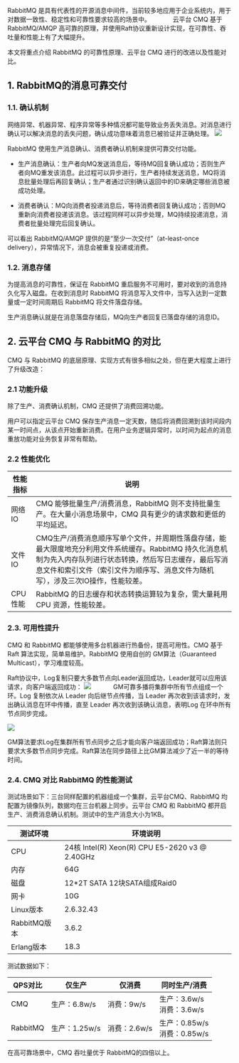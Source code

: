 RabbitMQ 是具有代表性的开源消息中间件，当前较多地应用于企业系统内，用于对数据一致性、稳定性和可靠性要求较高的场景中。
　　　
云平台 CMQ 基于 RabbitMQ/AMQP 高可靠的原理，并使用Raft协议重新设计实现，在可靠性、吞吐量和性能上有了大幅提升。

本文将重点介绍 RabbitMQ 的可靠性原理、云平台 CMQ 进行的改进以及性能对比。

## 1. RabbitMQ的消息可靠交付
### 1.1. 确认机制

网络异常、机器异常、程序异常等多种情况都可能导致业务丢失消息。对消息进行确认可以解决消息的丢失问题，确认成功意味着消息已被验证并正确处理。
![](http://imgcache.tce.fsphere.cn/image/mccdn.qcloud.com/static/img/163df9296d3add5dede94173a54e01df/image.png)

RabbitMQ 使用生产消息确认、消费者确认机制来提供可靠交付功能。

- 生产消息确认：生产者向MQ发送消息后，等待MQ回复确认成功；否则生产者向MQ重发该消息。此过程可以异步进行，生产者持续发送消息，MQ将消息批量处理后再回复确认；生产者通过识别确认返回中的ID来确定哪些消息被成功处理。

- 消费者确认：MQ向消费者投递消息后，等待消费者回复确认成功；否则MQ重新向消费者投递该消息。该过程同样可以异步处理，MQ持续投递消息，消费者批量处理完后回复确认。

可以看出 RabbitMQ/AMQP 提供的是“至少一次交付”（at-least-once delivery），异常情况下，消息会被重复投递或消费。

### 1.2. 消息存储

为提高消息的可靠性，保证在 RabbitMQ 重启服务不可用时，要对收到的消息持久化写入磁盘。在收到消息时 RabbitMQ 将消息写入文件中，当写入达到一定数量或一定时间周期后 RabbitMQ 将文件落盘存储。

生产消息确认就是在消息落盘存储后，MQ向生产者回复已落盘存储的消息ID。

## 2. 云平台 CMQ 与 RabbitMQ 的对比

CMQ 与 RabbitMQ 的底层原理、实现方式有很多相似之处，但在更大程度上进行了升级改造：
### 2.1 功能升级
除了生产、消费确认机制，CMQ 还提供了消费回溯功能。

用户可以指定云平台 CMQ 保存生产消息一定天数，随后将消费回溯到该时间段内某一时间点，从该点开始重新消费。在用户业务逻辑异常时，以时间为起点的消息重放功能对业务恢复非常有帮助。

### 2.2 性能优化

| 性能指标 | 说明 |
|---------|---------|
| 网络IO| CMQ 能够批量生产/消费消息，RabbitMQ 则不支持批量生产。在大量小消息场景中，CMQ 具有更少的请求数和更低的平均延迟。 |
| 文件IO| CMQ生产/消费消息顺序写单个文件，并周期性落盘存储，能最大限度地充分利用文件系统缓存。RabbitMQ 持久化消息机制为先入内存队列进行状态转换，然后写日志缓存，最后写消息文件和索引文件（索引文件为顺序写、消息文件为随机写），涉及三次IO操作，性能较差。 |
| CPU性能 | RabbitMQ 的日志缓存和状态转换运算较为复杂，需大量耗用 CPU 资源，性能较差。 |

### 2.3. 可用性提升
CMQ 和 RabbitMQ 都能够使用多台机器进行热备份，提高可用性。CMQ 基于 Raft 算法实现，简单易维护。RabbitMQ 使用自创的 GM算法（Guaranteed Multicast），学习难度较高。

Raft协议中，Log复制只要大多数节点向Leader返回成功，Leader就可以应用该请求，向客户端返回成功：
![](http://imgcache.tce.fsphere.cn/image/mccdn.qcloud.com/static/img/bcf3dbba73a38775779763dacf2d79d8/image.png)
　　　
GM可靠多播将集群中所有节点组成一个环。Log 复制依次从 Leader 向后继节点传播，当 Leader 再次收到该请求时，发出确认消息在环中传播，直至 Leader 再次收到该确认消息，表明Log 在环中所有节点同步完成。

![](http://imgcache.tce.fsphere.cn/image/mccdn.qcloud.com/static/img/117c56f150966c375070977947543286/image.png)

GM算法要求Log在集群所有节点同步之后才能向客户端返回成功；Raft算法则只要求大多数节点同步完成。Raft算法在同步路径上比GM算法减少了近一半的等待时间。

### 2.4. CMQ 对比 RabbitMQ 的性能测试

测试场景如下：三台同样配置的机器组成一个集群，云平台CMQ、RabbitMQ 均配置为镜像队列，数据均在三台机器上同步。云平台 CMQ 和 RabbitMQ 都开启生产、消费消息确认机制。测试中的生产消息大小为1KB。

| 测试环境 | 环境说明 |
|---------|---------|
| CPU | 24核	Intel(R) Xeon(R) CPU E5-2620 v3 @ 2.40GHz |
| 内存 | 64G |
| 磁盘 | 12\*2T SATA	12块SATA组成Raid0 |
| 网卡 | 10G	 |
| Linux版本 | 2.6.32.43	 |
| RabbitMQ版本 | 3.6.2 |
| Erlang版本 | 18.3 |

测试数据如下：

| QPS对比 | 仅生产 | 仅消费 | 同时生产/消费 |
|---------|---------|---------|---------|
| CMQ | 生产：6.8w/s | 消费：9w/s |生产：3.6w/s<br>消费：3.6w/s |
| RabbitMQ | 生产：1.25w/s | 消费：2.6w/s |生产：0.85w/s<br>消费：0.85w/s |

在高可靠场景中，CMQ 吞吐量优于 RabbitMQ的四倍以上。